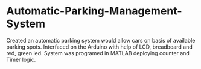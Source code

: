 # Automatic-Parking-Management-System
Created an automatic parking system would allow cars on basis of available parking spots. Interfaced on the Arduino with help of LCD, breadboard and red, green led. System was programed in MATLAB deploying counter and Timer logic.
